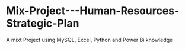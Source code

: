 # Mix-Project---Human-Resources-Strategic-Plan
A mixt Project using MySQL, Excel, Python and Power Bi knowledge
